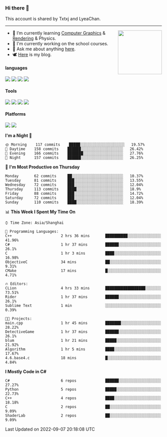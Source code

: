 ### Hi there 👋

This account is shared by Txtxj and LyeaChan.

---

<img align="right" height="141" src="https://github-readme-stats.vercel.app/api?username=txtxj&theme=tokyonight&show_icons=true&count_private=true">

- 🌱 I’m currently learning [Computer Graphics](https://github.com/txtxj/GAMES101) & [Rendering](https://github.com/txtxj/GAMES202) & Physics.
- 🐶 I'm currently working on the school courses.
- 💬 Ask me about anything [here](https://github.com/txtxj/txtxj/issues).
- 🕊️ [Here](https://txtxj.top) is my blog.

#### languages

![](https://img.shields.io/badge/C++-00599C?logo=cplusplus&logoColor=fff)
![](https://img.shields.io/badge/Python-3e74a2?logo=python&logoColor=fff)
![](https://img.shields.io/badge/C%23-239120?logo=csharp&logoColor=fff)
![](https://img.shields.io/badge/C-A8B9CC?logo=c&logoColor=555)


#### Tools

![](https://img.shields.io/badge/JetBrains-000000?logo=jetbrains&logoColor=fff)
![](https://img.shields.io/badge/Unity-FFFFFF?logo=unity&logoColor=000)
![](https://img.shields.io/badge/SublimeText_3-FF9800?logo=sublimetext&logoColor=fff)
![](https://img.shields.io/badge/Blender-F5792A?logo=blender&logoColor=fff)


#### Platforms

![](https://img.shields.io/badge/Windows_10-0078D6?logo=windows&logoColor=fff)
![](https://img.shields.io/badge/Ubuntu_20.04-E95420?logo=ubuntu&logoColor=fff)


<!--START_SECTION:waka-->
**I'm a Night 🦉** 

```text
🌞 Morning    117 commits    █████░░░░░░░░░░░░░░░░░░░░   19.57% 
🌆 Daytime    158 commits    ██████░░░░░░░░░░░░░░░░░░░   26.42% 
🌃 Evening    166 commits    ███████░░░░░░░░░░░░░░░░░░   27.76% 
🌙 Night      157 commits    ██████░░░░░░░░░░░░░░░░░░░   26.25%

```
📅 **I'm Most Productive on Thursday** 

```text
Monday       62 commits     ██░░░░░░░░░░░░░░░░░░░░░░░   10.37% 
Tuesday      81 commits     ███░░░░░░░░░░░░░░░░░░░░░░   13.55% 
Wednesday    72 commits     ███░░░░░░░░░░░░░░░░░░░░░░   12.04% 
Thursday     113 commits    ████░░░░░░░░░░░░░░░░░░░░░   18.9% 
Friday       88 commits     ███░░░░░░░░░░░░░░░░░░░░░░   14.72% 
Saturday     72 commits     ███░░░░░░░░░░░░░░░░░░░░░░   12.04% 
Sunday       110 commits    ████░░░░░░░░░░░░░░░░░░░░░   18.39%

```


📊 **This Week I Spent My Time On** 

```text
⌚︎ Time Zone: Asia/Shanghai

💬 Programming Languages: 
C++                      2 hrs 36 mins       ██████████░░░░░░░░░░░░░░░   41.96% 
C#                       1 hr 37 mins        ██████░░░░░░░░░░░░░░░░░░░   26.1% 
C                        1 hr 3 mins         ████░░░░░░░░░░░░░░░░░░░░░   16.98% 
ObjectiveC               34 mins             ██░░░░░░░░░░░░░░░░░░░░░░░   9.31% 
CMake                    17 mins             █░░░░░░░░░░░░░░░░░░░░░░░░   4.71%

🔥 Editors: 
CLion                    4 hrs 33 mins       ██████████████████░░░░░░░   73.51% 
Rider                    1 hr 37 mins        ██████░░░░░░░░░░░░░░░░░░░   26.1% 
Sublime Text             1 min               ░░░░░░░░░░░░░░░░░░░░░░░░░   0.39%

🐱‍💻 Projects: 
main.cpp                 1 hr 45 mins        ███████░░░░░░░░░░░░░░░░░░   28.22% 
DetectiveGame            1 hr 37 mins        ██████░░░░░░░░░░░░░░░░░░░   26.1% 
blum                     1 hr 21 mins        █████░░░░░░░░░░░░░░░░░░░░   21.92% 
Algorithm                1 hr 5 mins         ████░░░░░░░░░░░░░░░░░░░░░   17.67% 
4.6.base4.c              18 mins             █░░░░░░░░░░░░░░░░░░░░░░░░   4.84%

```

**I Mostly Code in C#** 

```text
C#                       6 repos             ██████░░░░░░░░░░░░░░░░░░░   27.27% 
Python                   5 repos             █████░░░░░░░░░░░░░░░░░░░░   22.73% 
C++                      4 repos             ████░░░░░░░░░░░░░░░░░░░░░   18.18% 
C                        2 repos             ██░░░░░░░░░░░░░░░░░░░░░░░   9.09% 
ShaderLab                2 repos             ██░░░░░░░░░░░░░░░░░░░░░░░   9.09%

```



 Last Updated on 2022-09-07 20:18:08 UTC
<!--END_SECTION:waka-->
